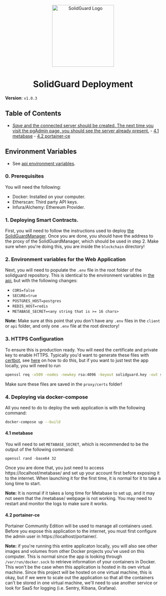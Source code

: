 <div align="center">
  <p align="center">
    <img src="./img/solidguard-v1.png" width="200" alt="SolidGuard Logo"/>
  </p>
<h1>SolidGuard Deployment</h1>
</div>

**Version**: `v1.0.3`

## Table of Contents
- [*Save* and the connected server should be created. The next time you visit the pgAdmin page, you should see the server already present.](#save-and-the-connected-server-should-be-created-the-next-time-you-visit-the-pgadmin-page-you-should-see-the-server-already-present)
      - [4.1 metabase](#41-metabase)
      - [4.2 portainer-ce](#42-portainer-ce)

## Environment Variables
* See [api environment variables](api.md#environment-variables).

### 0. Prerequisites
You will need the following:
* Docker: Installed on your computer.
* Etherscan: Third party API keys.
* Infura/Alchemy: Ethereum Provider.

### 1. Deploying Smart Contracts.
First, you will need to follow the instructions used to deploy [the SolidGuardManager](./docs/blockchain.md). Once you are done, you should have the address to the proxy of the SolidGuardManager, which should be used in step 2. Make sure when you're doing this, you are inside the `blockchain` directory!

### 2. Environment variables for the Web Application
Next, you will need to populate the `.env` file in the root folder of the solidguard repository. This is identical to the environment variables in [the api](./docs/api.md#environment-variables), but with the following changes:
 * `CORS=false`
 * `SECURE=true`
 * `POSTGRES_HOST=postgres`
 * `REDIS_HOST=redis`
 * `METABASE_SECRET=<any string that is >= 16 chars>`

**Note:** Make sure at this point that you don't have any `.env` files in the `client` or `api` folder, and only one `.env` file at the root directory!

### 3. HTTPS Configuration
To ensure this is production ready. You will need the certificate and private key to enable HTTPS. Typically you'd want to generate these files with [certbot](https://certbot.eff.org/), see [here](ssl.md) on how to do this, but if you want to just test the app locally, you will need to run
```bash
openssl req -x509 -nodes -newkey rsa:4096 -keyout solidguard.key -out solidguard.crt
```
Make sure these files are saved in the `proxy/certs` folder!

### 4. Deploying via docker-compose
All you need to do to deploy the web application is with the following command:
```bash
docker-compose up --build
```
#### 4.1 metabase

You will need to set `METABASE_SECRET`, which is recommended to be the output of the following command:
```
openssl rand -base64 32
```

Once you are done that, you just need to access https://localhost/metabase/ and set up your account first before exposing it to the internet. When launching it for the first time, it is normal for it to take a long time to start.

**Note:** It is normal if it takes a long time for Metabase to set up, and it may not seem that the /metabase/ webpage is not working. You may need to restart and monitor the logs to make sure it works.

#### 4.2 portainer-ce

Portainer Community Edition will be used to manage all containers used. Before you expose this application to the internet, you must first configure the admin user in https://localhost/portainer/. 

**Note:** if you're running this entire applicaton locally, you will also see other images and volumes from other Docker projects you've used on this computer. This is normal since the app is looking through `/var/run/docker.sock` to retrieve information of your containers in Docker. This won't be the case when this application is hosted in its own virtual machine. Since this project will be hosted on one virtual machine, this is okay, but if we were to scale out the application so that all the containers can't be stored in one virtual machine, we'll need to use another service or look for SaaS for logging (i.e. Sentry, Kibana, Grafana).
